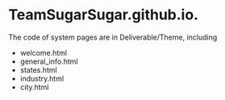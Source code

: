 # TeamSugarSugar.github.io.

The code of system pages are in Deliverable/Theme, including
- welcome.html
- general_info.html
- states.html
- industry.html
- city.html
